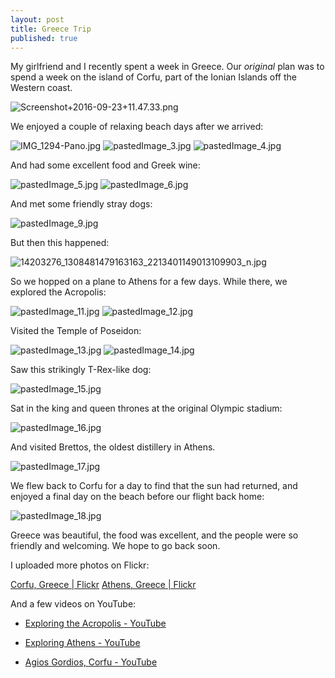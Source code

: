 ```yaml
---
layout: post
title: Greece Trip
published: true
---
```


My girlfriend and I recently spent a week in Greece. Our *original* plan was to spend a week on the island of Corfu, part of the Ionian Islands off the Western coast.

![Screenshot+2016-09-23+11.47.33.png]({{site.baseurl}}/media/Screenshot+2016-09-23+11.47.33.png)

We enjoyed a couple of relaxing beach days after we arrived:

![IMG_1294-Pano.jpg]({{site.baseurl}}/media/IMG_1294-Pano.jpg)
![pastedImage_3.jpg]({{site.baseurl}}/media/pastedImage_3.jpg)
![pastedImage_4.jpg]({{site.baseurl}}/media/pastedImage_4.jpg)

And had some excellent food and Greek wine:

![pastedImage_5.jpg]({{site.baseurl}}/media/pastedImage_5.jpg)
![pastedImage_6.jpg]({{site.baseurl}}/media/pastedImage_6.jpg)

And met some friendly stray dogs:

![pastedImage_9.jpg]({{site.baseurl}}/media/pastedImage_9.jpg)

But then this happened:

![14203276_1308481479163163_2213401149013109903_n.jpg]({{site.baseurl}}/media/14203276_1308481479163163_2213401149013109903_n.jpg)

So we hopped on a plane to Athens for a few days.
While there, we explored the Acropolis:

![pastedImage_11.jpg]({{site.baseurl}}/media/pastedImage_11.jpg)
![pastedImage_12.jpg]({{site.baseurl}}/media/pastedImage_12.jpg)

Visited the Temple of Poseidon:

![pastedImage_13.jpg]({{site.baseurl}}/media/pastedImage_13.jpg)
![pastedImage_14.jpg]({{site.baseurl}}/media/pastedImage_14.jpg)

Saw this strikingly T-Rex-like dog:

![pastedImage_15.jpg]({{site.baseurl}}/media/pastedImage_15.jpg)

Sat in the king and queen thrones at the original Olympic stadium:

![pastedImage_16.jpg]({{site.baseurl}}/media/pastedImage_16.jpg)

And visited Brettos, the oldest distillery in Athens.

![pastedImage_17.jpg]({{site.baseurl}}/media/pastedImage_17.jpg)

We flew back to Corfu for a day to find that the sun had returned, and enjoyed a final day on the beach before our flight back home:

![pastedImage_18.jpg]({{site.baseurl}}/media/pastedImage_18.jpg)

Greece was beautiful, the food was excellent, and the people were so friendly and welcoming. We hope to go back soon.
 
I uploaded more photos on Flickr:

[Corfu, Greece \| Flickr](https://www.flickr.com/photos/42873456@N02/sets/72157673726910916)
[Athens, Greece \| Flickr](https://www.flickr.com/photos/42873456@N02/sets/72157670570589673)

And a few videos on YouTube:

* [Exploring the Acropolis - YouTube](https://www.youtube.com/watch?v=2XQPdn6O-r0)

* [Exploring Athens - YouTube](https://www.youtube.com/watch?v=ihD3J6w-U9k)

* [Agios Gordios, Corfu - YouTube](https://www.youtube.com/watch?v=1ObrWxzxZ6k)
